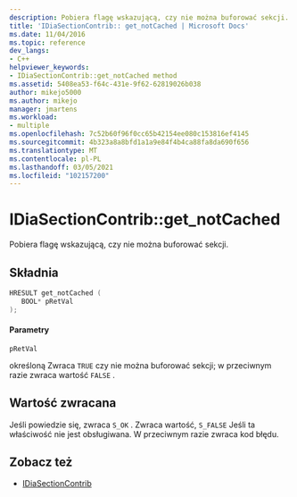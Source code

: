 ```yaml
---
description: Pobiera flagę wskazującą, czy nie można buforować sekcji.
title: 'IDiaSectionContrib:: get_notCached | Microsoft Docs'
ms.date: 11/04/2016
ms.topic: reference
dev_langs:
- C++
helpviewer_keywords:
- IDiaSectionContrib::get_notCached method
ms.assetid: 5408ea53-f64c-431e-9f62-62819026b038
author: mikejo5000
ms.author: mikejo
manager: jmartens
ms.workload:
- multiple
ms.openlocfilehash: 7c52b60f96f0cc65b42154ee080c153816ef4145
ms.sourcegitcommit: 4b323a8a8bfd1a1a9e84f4b4ca88fa8da690f656
ms.translationtype: MT
ms.contentlocale: pl-PL
ms.lasthandoff: 03/05/2021
ms.locfileid: "102157200"
---
```

# <a name="idiasectioncontribget_notcached"></a>IDiaSectionContrib::get_notCached
Pobiera flagę wskazującą, czy nie można buforować sekcji.

## <a name="syntax"></a>Składnia

```C++
HRESULT get_notCached ( 
   BOOL* pRetVal
);
```

#### <a name="parameters"></a>Parametry
 `pRetVal`

określoną Zwraca `TRUE` czy nie można buforować sekcji; w przeciwnym razie zwraca wartość `FALSE` .

## <a name="return-value"></a>Wartość zwracana
 Jeśli powiedzie się, zwraca `S_OK` . Zwraca wartość, `S_FALSE` Jeśli ta właściwość nie jest obsługiwana. W przeciwnym razie zwraca kod błędu.

## <a name="see-also"></a>Zobacz też
- [IDiaSectionContrib](../../debugger/debug-interface-access/idiasectioncontrib.md)
